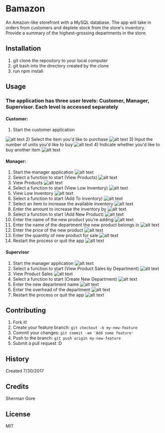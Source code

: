 # Bamazon
An Amazon-like storefront with a MySQL database.  The app will take in orders from customers and deplete stock from the store's inventory.  Provide a summary of the highest-grossing departments in the store.
## Installation
1) git clone the repository to your local computer
2) git bash into the directory created by the clone
3) run npm install

## Usage
### The application has three user levels: Customer, Manager, Supervisor.  Each level is accessed separately
#### Customer:
1) Start the customer application

![alt text](https://s3.amazonaws.com/bamazon-screenshots/Customer_1.PNG "Starting the customer app")
2) Select the item you'd like to purchase
![alt text](https://s3.amazonaws.com/bamazon-screenshots/Customer_2.PNG "Select an item")
3) Input the number of units you'd like to buy
![alt text](https://s3.amazonaws.com/bamazon-screenshots/Customer_3.PNG "Select the quantity")
4) Indicate whether you'd like to buy another item
![alt text](https://s3.amazonaws.com/bamazon-screenshots/Customer_4.PNG "Buy another?")

#### Manager:
1) Start the manager application
![alt text](https://s3.amazonaws.com/bamazon-screenshots/Manager_1a.PNG "Starting the manager app")
2) Select a function to start (View Products)
![alt text](https://s3.amazonaws.com/bamazon-screenshots/Manager_1.PNG "Select a function (view products)")
3) View Products
![alt text](https://s3.amazonaws.com/bamazon-screenshots/Manager_2.PNG "View products")
4) Select a function to start (View Low Inventory)
![alt text](https://s3.amazonaws.com/bamazon-screenshots/Manager_3.png "Select a function (view low inventory)")
5) View Low Inventory
![alt text](https://s3.amazonaws.com/bamazon-screenshots/Manager_4.png "View low inventory")
6) Select a function to start (Add To Inventory)
![alt text](https://s3.amazonaws.com/bamazon-screenshots/Manager_5.png "Select a function (add to inventory)")
7) Select an item to increase the available inventory
![alt text](https://s3.amazonaws.com/bamazon-screenshots/Manager_6.png "Select an item")
8) Enter the amount to increase the inventory by
![alt text](https://s3.amazonaws.com/bamazon-screenshots/Manager_7.png "Enter an amount")
9) Select a function to start (Add New Product)
![alt text](https://s3.amazonaws.com/bamazon-screenshots/Manager_8.png "Select a function (add new product)")
10) Enter the name of the new product you're adding
![alt text](https://s3.amazonaws.com/bamazon-screenshots/Manager_9.png "Enter product name")
11) Enter the name of the department the new product belongs in
![alt text](https://s3.amazonaws.com/bamazon-screenshots/Manager_10.png "Enter department name")
12) Enter the price of the new product
![alt text](https://s3.amazonaws.com/bamazon-screenshots/Manager_11.png "Enter the price")
13) Enter the quantity of new product for sale
![alt text](https://s3.amazonaws.com/bamazon-screenshots/Manager_12.png "Enter the quantity")
14) Restart the process or quit the app
![alt text](https://s3.amazonaws.com/bamazon-screenshots/Manager_13.png "Restart or quit")

#### Supervisor
1) Start the manager application
![alt text](https://s3.amazonaws.com/bamazon-screenshots/Supervisor_1.PNG "Starting the supervisor app")
2) Select a function to start (View Product Sales by Department)
![alt text](https://s3.amazonaws.com/bamazon-screenshots/Supervisor_2.PNG "View product sales")
3) View Product Sales
![alt text](https://s3.amazonaws.com/bamazon-screenshots/Supervisor_3.PNG "View results")
4) Select a function to start (Create New Department)
![alt text](https://s3.amazonaws.com/bamazon-screenshots/Supervisor_4.PNG "Create new department")
5) Enter the new department name
![alt text](https://s3.amazonaws.com/bamazon-screenshots/Supervisor_6.PNG "Enter name")
6) Enter the overhead of the department
![alt text](https://s3.amazonaws.com/bamazon-screenshots/Supervisor_7.PNG "Enter overhead amount")
7) Restart the process or quit the app
![alt text](https://s3.amazonaws.com/bamazon-screenshots/Supervisor_8.png "Restart or quit")





## Contributing
1. Fork it!
2. Create your feature branch: `git checkout -b my-new-feature`
3. Commit your changes: `git commit -am 'Add some feature'`
4. Push to the branch: `git push origin my-new-feature`
5. Submit a pull request :D

## History
Created 7/30/2017

## Credits
Sherman Gore

## License
MIT